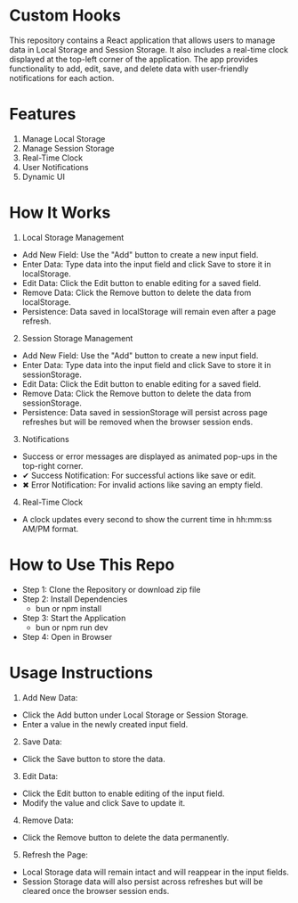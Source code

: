 # Custom Hooks
This repository contains a React application that allows users to manage data in Local Storage and Session Storage. It also includes a real-time clock displayed at the top-left corner of the application. The app provides functionality to add, edit, save, and delete data with user-friendly notifications for each action.

# Features

1. Manage Local Storage
2. Manage Session Storage
3. Real-Time Clock
4. User Notifications
5. Dynamic UI


# How It Works
1. Local Storage Management
  * Add New Field: Use the "Add" button to create a new input field.
  * Enter Data: Type data into the input field and click Save to store it in localStorage.
  * Edit Data: Click the Edit button to enable editing for a saved field.
  * Remove Data: Click the Remove button to delete the data from localStorage.
  * Persistence: Data saved in localStorage will remain even after a page refresh.
2. Session Storage Management
  * Add New Field: Use the "Add" button to create a new input field.
  * Enter Data: Type data into the input field and click Save to store it in sessionStorage.
  * Edit Data: Click the Edit button to enable editing for a saved field.
  * Remove Data: Click the Remove button to delete the data from sessionStorage.
  * Persistence: Data saved in sessionStorage will persist across page refreshes but will be removed when the         browser session ends.
3. Notifications
  * Success or error messages are displayed as animated pop-ups in the top-right corner.
  * ✔ Success Notification: For successful actions like save or edit.
  * ✖ Error Notification: For invalid actions like saving an empty field.
4. Real-Time Clock
  * A clock updates every second to show the current time in hh:mm:ss AM/PM format.

# How to Use This Repo
* Step 1: Clone the Repository or download zip file
* Step 2: Install Dependencies
  * bun or npm install
* Step 3: Start the Application
  * bun or npm run dev
* Step 4: Open in Browser

# Usage Instructions
1. Add New Data:

  * Click the Add button under Local Storage or Session Storage.
   * Enter a value in the newly created input field.
2. Save Data:

  * Click the Save button to store the data.
3. Edit Data:
  * Click the Edit button to enable editing of the input field.
  * Modify the value and click Save to update it.
4. Remove Data:
  * Click the Remove button to delete the data permanently.
5. Refresh the Page:
  * Local Storage data will remain intact and will reappear in the input fields.
  * Session Storage data will also persist across refreshes but will be cleared once the browser session ends.
